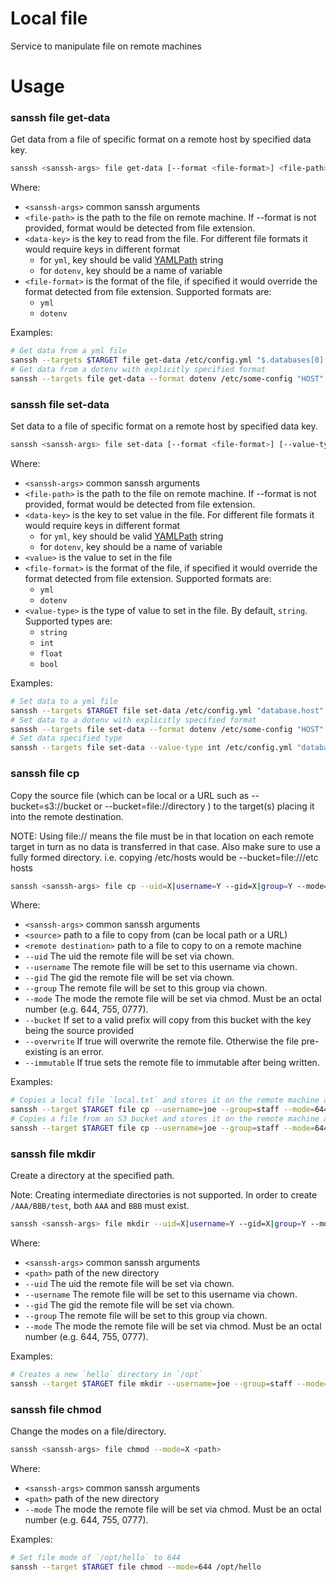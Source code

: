 # Local file
Service to manipulate file on remote machines

# Usage

### sanssh file get-data
Get data from a file of specific format on a remote host by specified data key.

```bash
sanssh <sanssh-args> file get-data [--format <file-format>] <file-path> <data-key>
```
Where:
- `<sanssh-args>` common sanssh arguments
- `<file-path>` is the path to the file on remote machine. If --format is not provided, format would be detected from file extension.
- `<data-key>` is the key to read from the file. For different file formats it would require keys in different format
    - for `yml`, key should be valid [YAMLPath](https://github.com/goccy/go-yaml/tree/master?tab=readme-ov-file#5-use-yamlpath) string
    - for `dotenv`, key should be a name of variable
- `<file-format>` is the format of the file, if specified it would override the format detected from file extension. Supported formats are:
    - `yml`
    - `dotenv`

Examples:
```bash
# Get data from a yml file
sanssh --targets $TARGET file get-data /etc/config.yml "$.databases[0].host"
# Get data from a dotenv with explicitly specified format
sanssh --targets file get-data --format dotenv /etc/some-config "HOST"
```

### sanssh file set-data
Set data to a file of specific format on a remote host by specified data key.

```bash
sanssh <sanssh-args> file set-data [--format <file-format>] [--value-type <value-type>] <file-path> <data-key> <value>
```
Where:
- `<sanssh-args>` common sanssh arguments
- `<file-path>` is the path to the file on remote machine. If --format is not provided, format would be detected from file extension.
- `<data-key>` is the key to set value in the file. For different file formats it would require keys in different format
  - for `yml`, key should be valid [YAMLPath](https://github.com/goccy/go-yaml/tree/master?tab=readme-ov-file#5-use-yamlpath) string
  - for `dotenv`, key should be a name of variable
- `<value>` is the value to set in the file
- `<file-format>` is the format of the file, if specified it would override the format detected from file extension. Supported formats are:
  - `yml`
  - `dotenv`
- `<value-type>` is the type of value to set in the file. By default, `string`. Supported types are:
  - `string`
  - `int`
  - `float`
  - `bool`

Examples:
```bash
# Set data to a yml file
sanssh --targets $TARGET file set-data /etc/config.yml "database.host" "localhost"
# Set data to a dotenv with explicitly specified format
sanssh --targets file set-data --format dotenv /etc/some-config "HOST" "localhost"
# Set data specified type
sanssh --targets file set-data --value-type int /etc/config.yml "database.port" 8080
```

### sanssh file cp
Copy the source file (which can be local or a URL such as --bucket=s3://bucket <source> or --bucket=file://directory <source>) to the target(s)
placing it into the remote destination.

NOTE: Using file:// means the file must be in that location on each remote target in turn as no data is transferred in that case. Also make
sure to use a fully formed directory. i.e. copying /etc/hosts would be --bucket=file:///etc hosts <destination>

```bash
sanssh <sanssh-args> file cp --uid=X|username=Y --gid=X|group=Y --mode=X [--bucket=XXX] [--overwrite] [--immutable] <source> <remote destination>
```
Where:
- `<sanssh-args>` common sanssh arguments
- `<source>` path to a file to copy from (can be local path or a URL)
- `<remote destination>` path to a file to copy to on a remote machine
- `--uid` The uid the remote file will be set via chown.
- `--username` The remote file will be set to this username via chown.
- `--gid` The gid the remote file will be set via chown.
- `--group` The remote file will be set to this group via chown.
- `--mode` The mode the remote file will be set via chmod. Must be an octal number (e.g. 644, 755, 0777).
- `--bucket` If set to a valid prefix will copy from this bucket with the key being the source provided
- `--overwrite` If true will overwrite the remote file. Otherwise the file pre-existing is an error.
- `--immutable` If true sets the remote file to immutable after being written.

Examples:
```bash
# Copies a local file `local.txt` and stores it on the remote machine as `/tmp/remote.txt`
sanssh --target $TARGET file cp --username=joe --group=staff --mode=644 local.txt /tmp/remote.txt
# Copies a file from an S3 bucket and stores it on the remote machine as `/tmp/remote.txt`
sanssh --target $TARGET file cp --username=joe --group=staff --mode=644 --bucket=s3://my-bucket local.txt /tmp/remote.txt
```

### sanssh file mkdir
Create a directory at the specified path.

Note: Creating intermediate directories is not supported. In order to create `/AAA/BBB/test`,
   both `AAA` and `BBB` must exist.

```bash
sanssh <sanssh-args> file mkdir --uid=X|username=Y --gid=X|group=Y --mode=X <path>
```
Where:
- `<sanssh-args>` common sanssh arguments
- `<path>` path of the new directory
- `--uid` The uid the remote file will be set via chown.
- `--username` The remote file will be set to this username via chown.
- `--gid` The gid the remote file will be set via chown.
- `--group` The remote file will be set to this group via chown.
- `--mode` The mode the remote file will be set via chmod. Must be an octal number (e.g. 644, 755, 0777).

Examples:
```bash
# Creates a new `hello` directory in `/opt`
sanssh --target $TARGET file mkdir --username=joe --group=staff --mode=644 /opt/hello
```

### sanssh file chmod
Change the modes on a file/directory.

```bash
sanssh <sanssh-args> file chmod --mode=X <path>
```
Where:
- `<sanssh-args>` common sanssh arguments
- `<path>` path of the new directory
- `--mode` The mode the remote file will be set via chmod. Must be an octal number (e.g. 644, 755, 0777).

Examples:
```bash
# Set file mode of `/opt/hello` to 644
sanssh --target $TARGET file chmod --mode=644 /opt/hello
```

